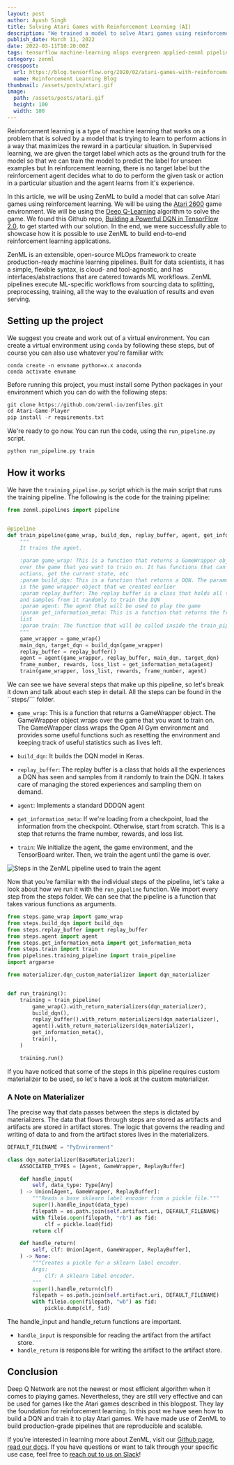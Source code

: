 ```yaml
---
layout: post
author: Ayush Singh
title: Solving Atari Games with Reinforcement Learning (AI)
description: "We trained a model to solve Atari games using reinforcement learning. We used the Deep Q algorithm as the basis of our implementation. It allowed us to get a working solution fairly quickly."
publish_date: March 11, 2022
date: 2022-03-11T10:20:00Z
tags: tensorflow machine-learning mlops evergreen applied-zenml pipelines reinforcement-learning
category: zenml
crosspost:
  url: https://blog.tensorflow.org/2020/02/atari-games-with-reinforcement-learning.html
  name: Reinforcement Learning Blog
thumbnail: /assets/posts/atari.gif
image:
  path: /assets/posts/atari.gif
  height: 100
  width: 100
---
```


Reinforcement learning is a type of machine learning that works on a problem that is solved by a model that is trying to learn to perform actions in a way that maximizes the reward in a particular situation. In Supervised learning, we are given the target label which acts as the ground truth for the model so that we can train the model to predict the label for unseen examples but In reinforcement learning, there is no target label but the reinforcement agent decides what to do to perform the given task or action in a particular situation and the agent learns from it's experience.

In this article, we will be using ZenML to build a model that can solve Atari games using reinforcement learning. We will be using the [Atari 2600](https://en.wikipedia.org/wiki/Atari_2600) game environment. We will be using the [Deep Q-Learning](https://en.wikipedia.org/wiki/Deep_Q-learning) algorithm to solve the game. We found this Github repo, [Building a Powerful DQN in TensorFlow 2.0](https://github.com/sebtheiler/tutorials/tree/main/dqn), to get started with our solution. In the end, we were successfully able to showcase how it is possible to use ZenML to build end-to-end reinforcement learning applications.

ZenML is an extensible, open-source MLOps framework to create production-ready machine learning pipelines. Built for data scientists, it has a simple, flexible syntax, is cloud- and tool-agnostic, and has interfaces/abstractions that are catered towards ML workflows.
ZenML pipelines execute ML-specific workflows from sourcing data to splitting, preprocessing, training, all the way to the evaluation of results and even serving.

## Setting up the project

We suggest you create and work out of a virtual environment. You can create a virtual environment using `conda` by following these steps, but of course you can also use whatever you're familiar with:

```shell
conda create -n envname python=x.x anaconda
conda activate envname
```

Before running this project, you must install some Python packages in your environment which you can do with the following steps:

```python
git clone https://github.com/zenml-io/zenfiles.git
cd Atari-Game-Player
pip install -r requirements.txt
```

We're ready to go now. You can run the code, using the `run_pipeline.py` script.

```python
python run_pipeline.py train
```

## How it works

We have the `training_pipeline.py` script which is the main script that runs the training pipeline. The following is the code for the training pipeline:

```python
from zenml.pipelines import pipeline


@pipeline
def train_pipeline(game_wrap, build_dqn, replay_buffer, agent, get_information_meta, train):
    """
    It trains the agent.

    :param game_wrap: This is a function that returns a GameWrapper object. The GameWrapper object wraps
    over the game that you want to train on. It has functions that can be used to get the available
    actions, get the current state, etc
    :param build_dqn: This is a function that returns a DQN. The parameters are the game_wrapper, which
    is the game wrapper object that we created earlier
    :param replay_buffer: The replay buffer is a class that holds all the experiences a DQN has seen,
    and samples from it randomly to train the DQN
    :param agent: The agent that will be used to play the game
    :param get_information_meta: This is a function that returns the frame number, rewards, and loss
    list
    :param train: The function that will be called inside the train_pipeline function
    """
    game_wrapper = game_wrap()
    main_dqn, target_dqn = build_dqn(game_wrapper)
    replay_buffer = replay_buffer()
    agent = agent(game_wrapper, replay_buffer, main_dqn, target_dqn)
    frame_number, rewards, loss_list = get_information_meta(agent)
    train(game_wrapper, loss_list, rewards, frame_number, agent)
```

We can see we have several steps that make up this pipeline, so let's break it down and talk about each step in detail. All the steps can be found in the ``steps/``` folder.

- `game_wrap`: This is a function that returns a GameWrapper object. The GameWrapper object wraps over the game that you want to train on. The GameWrapper class wraps the Open AI Gym environment and provides some useful functions such as resetting the environment and keeping track of useful statistics such as lives left.

- `build_dqn`: It builds the DQN model in Keras.

- `replay_buffer`: The replay buffer is a class that holds all the experiences a DQN has seen and samples from it randomly to train the DQN. It takes care of managing the stored experiences and sampling them on demand.

- `agent`: Implements a standard DDDQN agent

- `get_information_meta`: If we're loading from a checkpoint, load the information from the checkpoint. Otherwise, start from scratch. This is a step that returns the frame number, rewards, and loss list.

- `train`: We initialize the agent, the game environment, and the TensorBoard writer. Then, we train the agent until the game is over.

![Steps in the ZenML pipeline used to train the agent](/assets/posts/pipeline_steps.PNG)

Now that you're familiar with the individual steps of the pipeline, let's take a look about how we run it with the `run_pipeline` function. We import every step from the steps folder. We can see that the pipeline is a function that takes various functions as arguments.

```python
from steps.game_wrap import game_wrap
from steps.build_dqn import build_dqn
from steps.replay_buffer import replay_buffer
from steps.agent import agent
from steps.get_information_meta import get_information_meta
from steps.train import train
from pipelines.training_pipeline import train_pipeline
import argparse

from materializer.dqn_custom_materializer import dqn_materializer


def run_training():
    training = train_pipeline(
        game_wrap().with_return_materializers(dqn_materializer),
        build_dqn(),
        replay_buffer().with_return_materializers(dqn_materializer),
        agent().with_return_materializers(dqn_materializer),
        get_information_meta(),
        train(),
    )

    training.run()
```

If you have noticed that some of the steps in this pipeline requires custom materializer to be used, so let's have a look at the custom materializer.

### A Note on Materializer

The precise way that data passes between the steps is dictated by materializers. The data that flows through steps are stored as artifacts and artifacts are stored in artifact stores. The logic that governs the reading and writing of data to and from the artifact stores lives in the materializers.

```python
DEFAULT_FILENAME = "PyEnvironment"

class dqn_materializer(BaseMaterializer):
    ASSOCIATED_TYPES = [Agent, GameWrapper, ReplayBuffer]

    def handle_input(
        self, data_type: Type[Any]
    ) -> Union[Agent, GameWrapper, ReplayBuffer]:
        """Reads a base sklearn label encoder from a pickle file."""
        super().handle_input(data_type)
        filepath = os.path.join(self.artifact.uri, DEFAULT_FILENAME)
        with fileio.open(filepath, "rb") as fid:
            clf = pickle.load(fid)
        return clf

    def handle_return(
        self, clf: Union[Agent, GameWrapper, ReplayBuffer],
    ) -> None:
        """Creates a pickle for a sklearn label encoder.
        Args:
            clf: A sklearn label encoder.
        """
        super().handle_return(clf)
        filepath = os.path.join(self.artifact.uri, DEFAULT_FILENAME)
        with fileio.open(filepath, "wb") as fid:
            pickle.dump(clf, fid)
```

The handle_input and handle_return functions are important.

- `handle_input` is responsible for reading the artifact from the artifact store.
- `handle_return` is responsible for writing the artifact to the artifact store.

## Conclusion

Deep Q Network are not the newest or most efficient algorithm when it comes to playing games. Nevertheless, they are still very effective and can be used for games like the Atari games described in this blogpost. They lay the foundation for reinforcement learning. In this post we have seen how to build a DQN and train it to play Atari games. We have made use of ZenML to build production-grade pipelines that are reproducible and scalable.

If you’re interested in learning more about ZenML, visit our [Github page](https://github.com/zenml-io/zenml), [read our docs](https://docs.zenml.io/). If you have questions or want to talk through your specific use case, feel free to [reach out to us on Slack](https://zenml.io/slack-invite/)!
